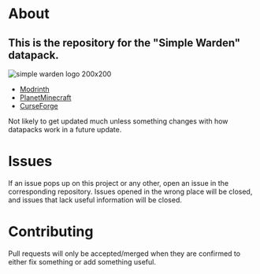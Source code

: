 # About
This is the repository for the "Simple Warden" datapack.
-
![simple warden logo 200x200](https://user-images.githubusercontent.com/95727104/174850260-71e1b436-6c8e-454c-81fa-4127f6ffe7d4.png)

* [Modrinth](https://modrinth.com/datapack/simplewarden)
* [PlanetMinecraft](https://www.planetminecraft.com/data-pack/kill-warden-advancement/)
* [CurseForge](https://www.curseforge.com/minecraft/texture-packs/simple-warden)

Not likely to get updated much unless something changes with how datapacks work in a future update.

# Issues
If an issue pops up on this project or any other, open an issue in the corresponding repository.
Issues opened in the wrong place will be closed, and issues that lack useful information will be closed.
 
# Contributing
Pull requests will only be accepted/merged when they are confirmed to either fix something or add something useful.
